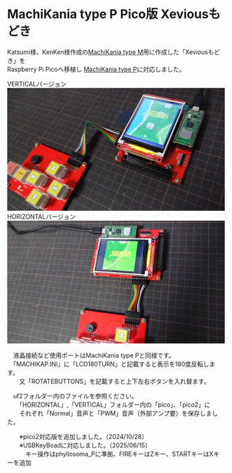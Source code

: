 # MachiKania type P Pico版 Xeviousもどき  
Katsumi様、KenKen様作成の[MachiKania type M](http://www.ze.em-net.ne.jp/~kenken/machikania/typem.html)用に作成した「Xeviousもどき」を  
Raspberry Pi Picoへ移植し [MachiKania type P](http://www.ze.em-net.ne.jp/~kenken/machikania/typep.html)に対応しました。    
 
VERTICALバージョン  
![](Xevious1.jpg)  
HORIZONTALバージョン  
![](Xevious2.jpg)  

　液晶接続など使用ポートはMachiKania type Pと同様です。  
　「MACHIKAP.INI」に「LCD180TURN」と記載すると表示を180度反転します。  
　　又「ROTATEBUTTONS」を記載すると上下左右ボタンを入れ替ます。  

　uf2フォルダー内のファイルを参照ください。  
　　「HORIZONTAL」,「VERTICAL」フォルダー内の「pico」、「pico2」に  
　　それぞれ「Normal」音声と「PWM」音声（外部アンプ要）を保存しました。  

　　※pico2対応版を追加しました。（2024/10/28）  
　　※USBKeyBoadに対応しました。（2025/06/15）  
 　　　キー操作はphyllosoma_Pに準拠、FIREキーはZキー、STARTキーはXキーを追加
